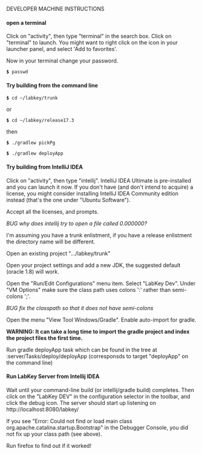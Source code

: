 DEVELOPER MACHINE INSTRUCTIONS

#### open a terminal

Click on "activity", then type "terminal" in the search box.  Click on "terminal" to launch.
You might want to right click on the icon in your launcher panel, and select 'Add to favorites'.

Now in your terminal change your password.

**`$`**` passwd`

#### Try building from the command line

**`$`**` cd ~/labkey/trunk`

or

**`$`**` cd ~/labkey/release17.3`

then

**`$`**` ./gradlew pickPg`

**`$`**` ./gradlew deployApp`

#### Try building from IntelliJ IDEA

Click on "activity", then type "intellij".  IntelliJ IDEA Ultimate is pre-installed and you can launch it now.  If you don't have (and don't intend
to acquire) a license, you might consider installing IntelliJ IDEA Community edition instead (that's the one under "Ubuntu Software").

Accept all the licenses, and prompts.

_BUG why does intellij try to open a file called 0.000000?_

I'm assuming you have a trunk enlistment, if you have a release enlistment the directory name will be different.

Open an existing project ".../labkey/trunk"

Open your project settings and add a new JDK, the suggested default (oracle 1.8) will work.

Open the "Run/Edit Configurations" menu item.  Select "LabKey Dev".  Under "VM Options" make sure the class path uses colons ':' rather than semi-colons ';'.

_BUG fix the classpath so that it does not have semi-colons_

Open the menu "View Tool Windows/Gradle".  Enable auto-import for gradle.

**WARNING: It can take a long time to import the gradle project and index the project files the first time.**  

Run gradle deployApp task which can be found in the tree at :server/Tasks/deploy/deployApp (corresponsds to target "deployApp" on the command line)

#### Run LabKey Server from Intellij IDEA
Wait until your command-line build (or intellij/gradle build) completes.  Then click on the "LabKey DEV" in the configuration selector
in the toolbar, and click the debug icon.  The server should start up listening on http://localhost:8080/labkey/

If you see "Error: Could not find or load main class org.apache.catalina.startup.Bootstrap" in the Debugger Console, you did not fix up your class path (see above).

Run firefox to find out if it worked!
